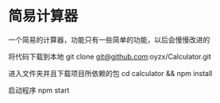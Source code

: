 # 简易计算器

一个简易的计算器，功能只有一些简单的功能，以后会慢慢改进的

将代码下载到本地
git clone git@github.com:oyzx/Calculator.git

进入文件夹并且下载项目所依赖的包
cd calculator && npm install

启动程序
npm start
